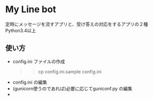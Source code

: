 # My Line bot

定時にメッセージを流すアプリと、受け答えの対応をするアプリの２種
Python3.4以上

## 使い方
- config.ini ファイルの作成
    >> cp config.ini.sample config.ini
- config.ini の編集  
- (gunicorn使うのであれば)必要に応じてguniconf.py の編集  
- 
